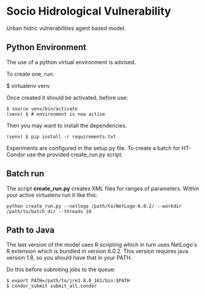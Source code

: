 # Socio Hidrological Vulnerability

Urban hidric vulnerabilities agent based model.


## Python Environment

The use of a python virtual environment is advised.

To create one, run:

   $ virtualenv venv

Once created it should be activated, before use:

	$ source venv/bin/activate
	(venv) $ # environment is now active

Then you may want to install the dependencies.

	(venv) $ pip install -r requirements.txt

Experiments are configured in the setup.py file. To create a batch for
HT-Condor use the provided create_run.py script.


## Batch run

The script **create_run.py** creates XML files for ranges of
parameters. Within your active virtualenv run it like this:

	python create_run.py --netlogo /path/to/NetLogo-6.0.2/ --workdir /path/to/batch_dir --threads 10


## Path to Java

The last version of the model uses R scripting which in turn uses
NetLogo's R extension which is bundled in version 6.0.2. This version
requires java version 1.8, so you should have that in your PATH.

Do this before submiting jobs to the queue:


	$ export PATH=/path/to/jre1.8.0_161/bin:$PATH
	$ condor_submit submit_all.condor
